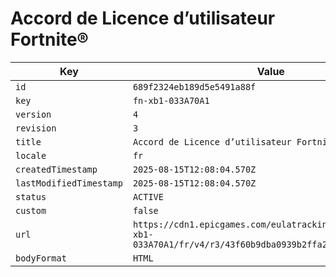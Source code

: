 # Accord de Licence d’utilisateur Fortnite®

| Key | Value |
| --- | ----- |
| `id` | `689f2324eb189d5e5491a88f` |
| `key` | `fn-xb1-033A70A1` |
| `version` | `4` |
| `revision` | `3` |
| `title` | `Accord de Licence d’utilisateur Fortnite®` |
| `locale` | `fr` |
| `createdTimestamp` | `2025-08-15T12:08:04.570Z` |
| `lastModifiedTimestamp` | `2025-08-15T12:08:04.570Z` |
| `status` | `ACTIVE` |
| `custom` | `false` |
| `url` | `https://cdn1.epicgames.com/eulatracking-download/fn-xb1-033A70A1/fr/v4/r3/43f60b9dba0939b2ffa22ecb66cd647b.pdf` |
| `bodyFormat` | `HTML` |
